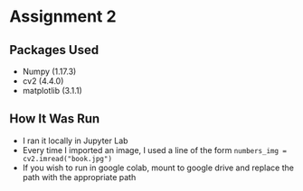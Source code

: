# Assignment 2

## Packages Used

* Numpy (1.17.3)
* cv2 (4.4.0)
* matplotlib (3.1.1)

## How It Was Run

* I ran it locally in Jupyter Lab
* Every time I imported an image, I used a line of the form `numbers_img = cv2.imread("book.jpg")`
* If you wish to run in google colab, mount to google drive and replace the path with the appropriate path
